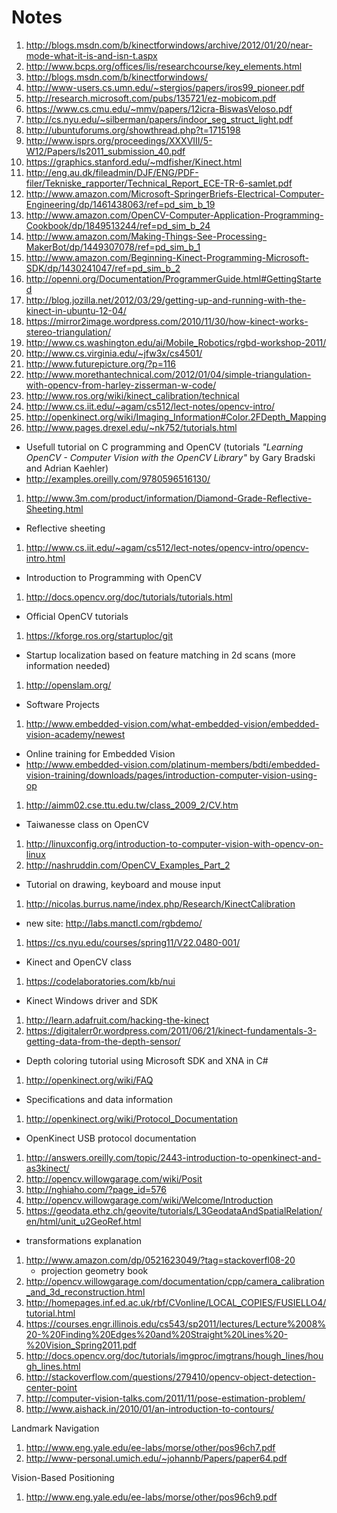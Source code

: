 Notes
=====

 1. http://blogs.msdn.com/b/kinectforwindows/archive/2012/01/20/near-mode-what-it-is-and-isn-t.aspx
 1. http://www.bcps.org/offices/lis/researchcourse/key_elements.html
 1. http://blogs.msdn.com/b/kinectforwindows/
 1. http://www-users.cs.umn.edu/~stergios/papers/iros99_pioneer.pdf
 1. http://research.microsoft.com/pubs/135721/ez-mobicom.pdf
 1. https://www.cs.cmu.edu/~mmv/papers/12icra-BiswasVeloso.pdf
 1. http://cs.nyu.edu/~silberman/papers/indoor_seg_struct_light.pdf
 1. http://ubuntuforums.org/showthread.php?t=1715198
 1. http://www.isprs.org/proceedings/XXXVIII/5-W12/Papers/ls2011_submission_40.pdf
 1. https://graphics.stanford.edu/~mdfisher/Kinect.html
 1. http://eng.au.dk/fileadmin/DJF/ENG/PDF-filer/Tekniske_rapporter/Technical_Report_ECE-TR-6-samlet.pdf
 1. http://www.amazon.com/Microsoft-SpringerBriefs-Electrical-Computer-Engineering/dp/1461438063/ref=pd_sim_b_19
 1. http://www.amazon.com/OpenCV-Computer-Application-Programming-Cookbook/dp/1849513244/ref=pd_sim_b_24
 1. http://www.amazon.com/Making-Things-See-Processing-MakerBot/dp/1449307078/ref=pd_sim_b_1
 1. http://www.amazon.com/Beginning-Kinect-Programming-Microsoft-SDK/dp/1430241047/ref=pd_sim_b_2
 1. http://openni.org/Documentation/ProgrammerGuide.html#GettingStarted
 1. http://blog.jozilla.net/2012/03/29/getting-up-and-running-with-the-kinect-in-ubuntu-12-04/
 1. https://mirror2image.wordpress.com/2010/11/30/how-kinect-works-stereo-triangulation/
 1. http://www.cs.washington.edu/ai/Mobile_Robotics/rgbd-workshop-2011/
 1. http://www.cs.virginia.edu/~jfw3x/cs4501/
 1. http://www.futurepicture.org/?p=116
 1. http://www.morethantechnical.com/2012/01/04/simple-triangulation-with-opencv-from-harley-zisserman-w-code/
 1. http://www.ros.org/wiki/kinect_calibration/technical
 1. http://www.cs.iit.edu/~agam/cs512/lect-notes/opencv-intro/
 1. http://openkinect.org/wiki/Imaging_Information#Color.2FDepth_Mapping
 1. http://www.pages.drexel.edu/~nk752/tutorials.html
  * Usefull tutorial on C programming and OpenCV (tutorials _"Learning OpenCV - Computer Vision with the OpenCV Library"_ by Gary Bradski and Adrian Kaehler)
  * http://examples.oreilly.com/9780596516130/
 1. http://www.3m.com/product/information/Diamond-Grade-Reflective-Sheeting.html
  * Reflective sheeting
 1. http://www.cs.iit.edu/~agam/cs512/lect-notes/opencv-intro/opencv-intro.html
  * Introduction to Programming with OpenCV
 1. http://docs.opencv.org/doc/tutorials/tutorials.html
  * Official OpenCV tutorials
 1. https://kforge.ros.org/startuploc/git
  * Startup localization based on feature matching in 2d scans (more information needed)
 1. http://openslam.org/
  * Software Projects
 1. http://www.embedded-vision.com/what-embedded-vision/embedded-vision-academy/newest
  * Online training for Embedded Vision
  * http://www.embedded-vision.com/platinum-members/bdti/embedded-vision-training/downloads/pages/introduction-computer-vision-using-op
 1. http://aimm02.cse.ttu.edu.tw/class_2009_2/CV.htm
  * Taiwanesse class on OpenCV
 1. http://linuxconfig.org/introduction-to-computer-vision-with-opencv-on-linux
 1. http://nashruddin.com/OpenCV_Examples_Part_2
  * Tutorial on drawing, keyboard and mouse input
 1. http://nicolas.burrus.name/index.php/Research/KinectCalibration
  * new site: http://labs.manctl.com/rgbdemo/
 1. https://cs.nyu.edu/courses/spring11/V22.0480-001/
  * Kinect and OpenCV class
 1. https://codelaboratories.com/kb/nui
  * Kinect Windows driver and SDK
 1. http://learn.adafruit.com/hacking-the-kinect
 1. https://digitalerr0r.wordpress.com/2011/06/21/kinect-fundamentals-3-getting-data-from-the-depth-sensor/
  * Depth coloring tutorial using Microsoft SDK and XNA in C#
 1. http://openkinect.org/wiki/FAQ
  * Specifications and data information
 1. http://openkinect.org/wiki/Protocol_Documentation
  * OpenKinect USB protocol documentation
 1. http://answers.oreilly.com/topic/2443-introduction-to-openkinect-and-as3kinect/
 1. http://opencv.willowgarage.com/wiki/Posit
 1. http://nghiaho.com/?page_id=576
 1. http://opencv.willowgarage.com/wiki/Welcome/Introduction
 1. https://geodata.ethz.ch/geovite/tutorials/L3GeodataAndSpatialRelation/en/html/unit_u2GeoRef.html
  * transformations explanation
 1. http://www.amazon.com/dp/0521623049/?tag=stackoverfl08-20
 	* projection geometry book
 1. http://opencv.willowgarage.com/documentation/cpp/camera_calibration_and_3d_reconstruction.html
 1. http://homepages.inf.ed.ac.uk/rbf/CVonline/LOCAL_COPIES/FUSIELLO4/tutorial.html
 1. https://courses.engr.illinois.edu/cs543/sp2011/lectures/Lecture%2008%20-%20Finding%20Edges%20and%20Straight%20Lines%20-%20Vision_Spring2011.pdf
 1. http://docs.opencv.org/doc/tutorials/imgproc/imgtrans/hough_lines/hough_lines.html
 1. http://stackoverflow.com/questions/279410/opencv-object-detection-center-point
 1. http://computer-vision-talks.com/2011/11/pose-estimation-problem/
 1. http://www.aishack.in/2010/01/an-introduction-to-contours/

Landmark Navigation
 1. http://www.eng.yale.edu/ee-labs/morse/other/pos96ch7.pdf
 1. http://www-personal.umich.edu/~johannb/Papers/paper64.pdf

Vision-Based Positioning
 1. http://www.eng.yale.edu/ee-labs/morse/other/pos96ch9.pdf

